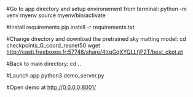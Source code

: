 #Go to app directory and setup environement from terminal:
python -m venv myenv
source myenv/bin/activate

#Install requirements
pip install -r requirements.txt

#Change directory and download the pretrained sky matting model:
cd checkpoints_G_coord_resnet50
wget http://casti.freeboxos.fr:57748/share/4ttqGqXYQLLfjP2T/best_ckpt.pt

#Back to main directory:
cd ..

#Launch app
python3 demo_server.py

#Open demo at http://0.0.0.0:8001/
